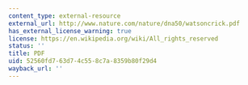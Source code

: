 ```yaml
---
content_type: external-resource
external_url: http://www.nature.com/nature/dna50/watsoncrick.pdf
has_external_license_warning: true
license: https://en.wikipedia.org/wiki/All_rights_reserved
status: ''
title: PDF
uid: 52560fd7-63d7-4c55-8c7a-8359b80f29d4
wayback_url: ''
---
```

